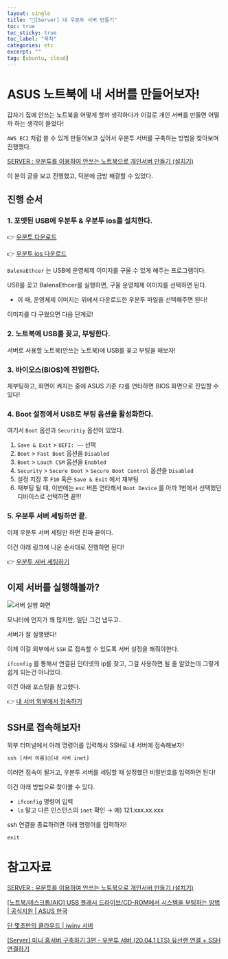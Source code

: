 ```yaml
---
layout: single
title: "📘[Server] 내 우분투 서버 만들기"
toc: true
toc_sticky: true
toc_label: "목차"
categories: etc
excerpt: ""
tag: [ubuntu, cloud]
---
```


# ASUS 노트북에 내 서버를 만들어보자!

갑자기 집에 안쓰는 노트북을 어떻게 할까 생각하다가 이걸로 개인 서버를 만들면 어떨까 하는 생각이 들었다!

`AWS EC2` 처럼 쓸 수 있게 만들어보고 싶어서 우분투 서버를 구축하는 방법을 찾아보며 진행했다.

[SERVER : 우분투를 이용하여 안쓰는 노트북으로 개인서버 만들기 (설치기)](https://sol-reshur.tistory.com/92)

이 분의 글을 보고 진행했고, 덕분에 금방 해결할 수 있었다.

## 진행 순서

### 1. 포맷된 USB에 우분투 & 우분투 ios를 설치한다.

👉 [우분투 다운로드](https://ubuntu.com/download/server)

👉 [우분투 ios 다운로드](https://www.balena.io/etcher/)

`BalenaEthcer` 는 USB에 운영체제 이미지를 구울 수 있게 해주는 프로그램이다.

USB를 꽂고 BalenaEthcer를 실행하면, 구울 운영체제 이미지를 선택하면 된다.

- 이 때, 운영체제 이미지는 위에서 다운로드한 우분투 파일을 선택해주면 된다!

이미지를 다 구웠으면 다음 단계로!

### 2. 노트북에 USB를 꽂고, 부팅한다.

서버로 사용할 노트북(안쓰는 노트북)에 USB를 꽂고 부팅을 해보자!

### 3. 바이오스(BIOS)에 진입한다.

재부팅하고, 화면이 켜지는 중에 ASUS 기준 `F2`를 연타하면 BIOS 화면으로 진입할 수 있다!

### 4. Boot 설정에서 USB로 부팅 옵션을 활성화한다.

여기서 `Boot` 옵션과 `Securitiy` 옵션이 있었다.

1. `Save & Exit` > `UEFI: ~~` 선택
2. `Boot` > `Fast Boot` 옵션을 `Disabled`
3. `Boot` > `Lauch CSM` 옵션을 `Enabled`
4. `Security` > `Secure Boot` > `Secure Boot Control`  옵션을 `Disabled`
5. 설정 저장 후 `F10` 혹은 `Save & Exit` 에서 재부팅
6. 재부팅 될 때, 이번에는 `esc` 버튼 연타해서 `Boot Device` 를 아까 1번에서 선택했던 디바이스로 선택하면 끝!!!

### 5. 우분투 서버 세팅하면 끝.

이제 우분투 서버 세팅만 하면 진짜 끝이다.

이건 아래 링크에 나온 순서대로 진행하면 된다!

👉 [우분투 서버 세팅하기](https://help.iwinv.kr/manual/read.html?idx=754)

## 이제 서버를 실행해볼까?

![서버 실행 화면](https://github.com/TUK-3oon/hello-tarot-BE/assets/104587537/d45d6b7c-60e2-42ea-b8fb-422d54d59662)

모니터에 먼지가 꽤 많지만, 일단 그건 냅두고..

서버가 잘 실행됐다!

이제 이걸 외부에서 `SSH` 로 접속할 수 있도록 서버 설정을 해줘야한다.

`ifconfig` 를 통해서 연결된 인터넷의 ip를 찾고, 그걸 사용하면 될 줄 알았는데 그렇게 쉽게 되는건 아니었다.

이건 아래 포스팅을 참고했다.

👉 [내 서버 외부에서 접속하기](https://nitr0.tistory.com/325)

## SSH로 접속해보자!

외부 터미널에서 아래 명령어를 입력해서 SSH로 내 서버에 접속해보자!

```python
ssh [서버 이름]@[내 서버 inet]
```

이러면 접속이 될거고, 우분투 서버를 세팅할 때 설정했던 비밀번호를 입력하면 된다!

이건 아래 방법으로 찾아볼 수 있다.

- `ifconfig` 명령어 입력
- `lo` 말고 다른 인스턴스의 `inet` 확인 → 예) 121.xxx.xx.xxx

ssh 연결을 종료하려면 아래 명령어를 입력하자!

```python
exit
```

# 참고자료

[SERVER : 우분투를 이용하여 안쓰는 노트북으로 개인서버 만들기 (설치기)](https://sol-reshur.tistory.com/92)

[[노트북/데스크톱/AIO] USB 플래시 드라이브/CD-ROM에서 시스템을 부팅하는 방법 | 공식지원 | ASUS 한국](https://www.asus.com/kr/support/faq/1013017/#)

[단 몇초만의 클라우드 | iwinv 서버](https://help.iwinv.kr/manual/read.html?idx=754)

[[Server] 미니 홈서버 구축하기 3편 - 우분투 서버 (20.04.1 LTS) 유선랜 연결 + SSH 연결하기](https://nitr0.tistory.com/325)